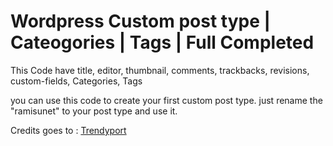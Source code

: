 # Wordpress Custom post type | Cateogories | Tags | Full Completed

 This Code have title, editor, thumbnail, comments, trackbacks, revisions, custom-fields, Categories, Tags
 
 you can use this code to create your first custom post type. just rename the "ramisunet" to your post type and use it.
 
Credits goes to : <a rel="dofollow" href="https://trendyport.com/">Trendyport</a>
